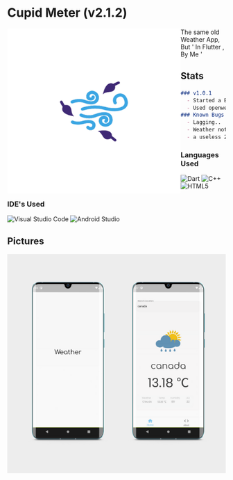 # Cupid Meter (v2.1.2)

<img align="left" src="https://github.com/fal3n-4ngel/weatherapp-flutter/blob/main/playstore.png" width="400" height="380" />
The same old Weather App, But ' In Flutter , By Me '

## Stats

```markdown
### v1.0.1
  - Started a Basic outline of the code
  - Used openweathermap api 
### Known Bugs
  - Lagging..
  - Weather not updating sometimes
  - a useless 2nd page(created for dev purposes)
```
### Languages Used

![Dart](https://img.shields.io/badge/dart-%230175C2.svg?style=for-the-badge&logo=dart&logoColor=white)
![C++](https://img.shields.io/badge/c++-%2300599C.svg?style=for-the-badge&logo=c%2B%2B&logoColor=white)
![HTML5](https://img.shields.io/badge/html5-%23E34F26.svg?style=for-the-badge&logo=html5&logoColor=white)


### IDE's Used

![Visual Studio Code](https://img.shields.io/badge/Visual%20Studio%20Code-0078d7.svg?style=for-the-badge&logo=visual-studio-code&logoColor=white)
![Android Studio](https://img.shields.io/badge/Android%20Studio-3DDC84.svg?style=for-the-badge&logo=android-studio&logoColor=white)




## Pictures

<img align ="left" src ="https://github.com/fal3n-4ngel/weatherapp-flutter/blob/main/screenshots/logo.png">

 
